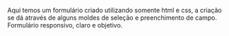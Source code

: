 Aqui temos um formulário criado utilizando somente html e css, a criação se dá através de alguns moldes de seleção e preenchimento de campo. Formulário responsivo, claro e objetivo.